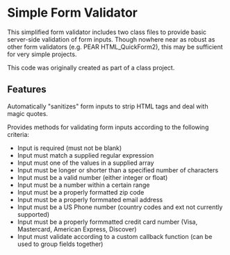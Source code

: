 # Simple Form Validator

This simplified form validator includes two class files to provide basic server-side 
validation of form inputs. Though nowhere near as robust as other form validators 
(e.g. PEAR HTML_QuickForm2), this may be sufficient for very simple projects.

This code was originally created as part of a class project.


## Features

Automatically "sanitizes" form inputs to strip HTML tags and deal with magic 
quotes.

Provides methods for validating form inputs according to the following criteria:

* Input is required (must not be blank)
* Input must match a supplied regular expression
* Input must one of the values in a supplied array
* Input must be longer or shorter than a specified number of characters
* Input must be a valid number (either integer or float)
* Input must be a number within a certain range
* Input must be a properly formatted zip code
* Input must be a properly formmated email address
* Input must be a US Phone number (country codes and ext not currently supported)
* Input must be a properly formmatted credit card number (Visa, Mastercard, 
  American Express, Discover)
* Input must validate according to a custom callback function (can be used to group
  fields together)